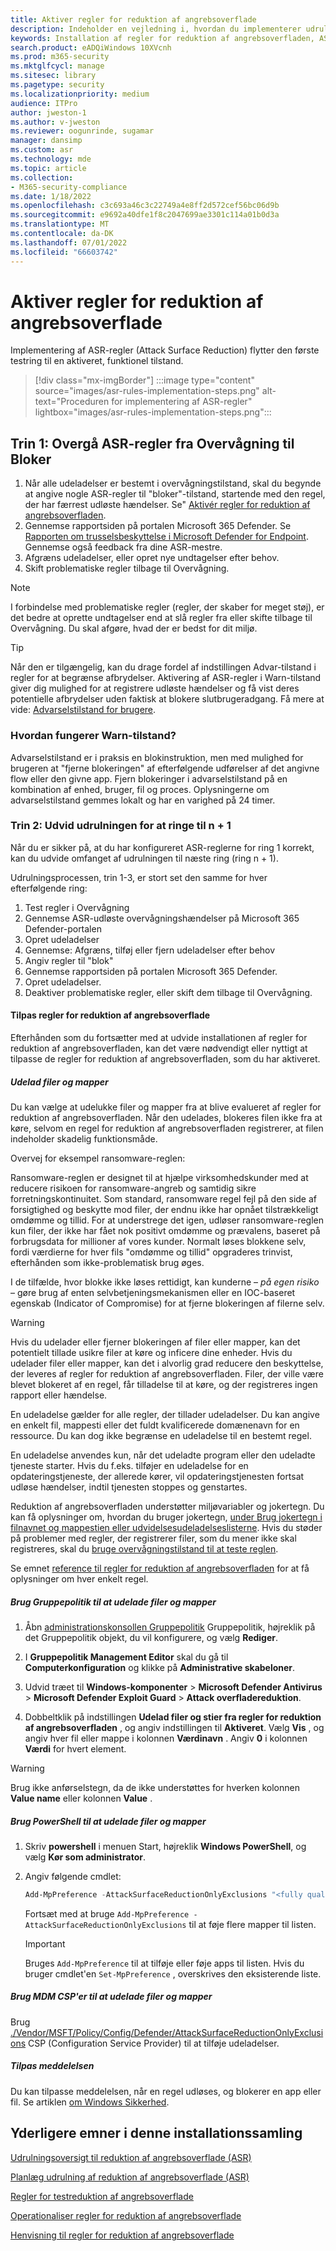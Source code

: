 ```yaml
---
title: Aktiver regler for reduktion af angrebsoverflade
description: Indeholder en vejledning i, hvordan du implementerer udrulningen af regler for reduktion af angrebsoverfladen.
keywords: Installation af regler for reduktion af angrebsoverfladen, ASR-installation, aktivér asr-regler, konfigurer ASR, forebyggelsessystem for værtsindtrængen, beskyttelsesregler, regler for bekæmpelse af udnyttelse, anti-exploit, udnyttelsesregler, regler til forebyggelse af infektion, Microsoft Defender for Endpoint, konfigurer ASR-regler
search.product: eADQiWindows 10XVcnh
ms.prod: m365-security
ms.mktglfcycl: manage
ms.sitesec: library
ms.pagetype: security
ms.localizationpriority: medium
audience: ITPro
author: jweston-1
ms.author: v-jweston
ms.reviewer: oogunrinde, sugamar
manager: dansimp
ms.custom: asr
ms.technology: mde
ms.topic: article
ms.collection:
- M365-security-compliance
ms.date: 1/18/2022
ms.openlocfilehash: c3c693a46c3c22749a4e8ff2d572cef56bc06d9b
ms.sourcegitcommit: e9692a40dfe1f8c2047699ae3301c114a01b0d3a
ms.translationtype: MT
ms.contentlocale: da-DK
ms.lasthandoff: 07/01/2022
ms.locfileid: "66603742"
---
```

# <a name="enable-attack-surface-reduction-asr-rules"></a>Aktiver regler for reduktion af angrebsoverflade

Implementering af ASR-regler (Attack Surface Reduction) flytter den første testring til en aktiveret, funktionel tilstand.

> [!div class="mx-imgBorder"]
> :::image type="content" source="images/asr-rules-implementation-steps.png" alt-text="Proceduren for implementering af ASR-regler" lightbox="images/asr-rules-implementation-steps.png":::
  

## <a name="step-1-transition-asr-rules-from-audit-to-block"></a>Trin 1: Overgå ASR-regler fra Overvågning til Bloker

1. Når alle udeladelser er bestemt i overvågningstilstand, skal du begynde at angive nogle ASR-regler til "bloker"-tilstand, startende med den regel, der har færrest udløste hændelser. Se" [Aktivér regler for reduktion af angrebsoverfladen](enable-attack-surface-reduction.md).
2. Gennemse rapportsiden på portalen Microsoft 365 Defender. Se [Rapporten om trusselsbeskyttelse i Microsoft Defender for Endpoint](threat-protection-reports.md). Gennemse også feedback fra dine ASR-mestre.
3. Afgræns udeladelser, eller opret nye undtagelser efter behov.
4. Skift problematiske regler tilbage til Overvågning.

  >[!Note]
  >I forbindelse med problematiske regler (regler, der skaber for meget støj), er det bedre at oprette undtagelser end at slå regler fra eller skifte tilbage til Overvågning. Du skal afgøre, hvad der er bedst for dit miljø.

  >[!Tip]
  >Når den er tilgængelig, kan du drage fordel af indstillingen Advar-tilstand i regler for at begrænse afbrydelser. Aktivering af ASR-regler i Warn-tilstand giver dig mulighed for at registrere udløste hændelser og få vist deres potentielle afbrydelser uden faktisk at blokere slutbrugeradgang. Få mere at vide: [Advarselstilstand for brugere](attack-surface-reduction.md#warn-mode-for-users).

### <a name="how-does-warn-mode-work"></a>Hvordan fungerer Warn-tilstand?

Advarselstilstand er i praksis en blokinstruktion, men med mulighed for brugeren at "fjerne blokeringen" af efterfølgende udførelser af det angivne flow eller den givne app. Fjern blokeringer i advarselstilstand på en kombination af enhed, bruger, fil og proces. Oplysningerne om advarselstilstand gemmes lokalt og har en varighed på 24 timer.

### <a name="step-2-expand-deployment-to-ring-n--1"></a>Trin 2: Udvid udrulningen for at ringe til n + 1

Når du er sikker på, at du har konfigureret ASR-reglerne for ring 1 korrekt, kan du udvide omfanget af udrulningen til næste ring (ring n + 1).

Udrulningsprocessen, trin 1-3, er stort set den samme for hver efterfølgende ring:

1. Test regler i Overvågning
2. Gennemse ASR-udløste overvågningshændelser på Microsoft 365 Defender-portalen
3. Opret udeladelser
4. Gennemse: Afgræns, tilføj eller fjern udeladelser efter behov
5. Angiv regler til "blok"
6. Gennemse rapportsiden på portalen Microsoft 365 Defender.
7. Opret udeladelser.
8. Deaktiver problematiske regler, eller skift dem tilbage til Overvågning.

#### <a name="customize-attack-surface-reduction-rules"></a>Tilpas regler for reduktion af angrebsoverflade

Efterhånden som du fortsætter med at udvide installationen af regler for reduktion af angrebsoverfladen, kan det være nødvendigt eller nyttigt at tilpasse de regler for reduktion af angrebsoverfladen, som du har aktiveret.

##### <a name="exclude-files-and-folders"></a>Udelad filer og mapper

Du kan vælge at udelukke filer og mapper fra at blive evalueret af regler for reduktion af angrebsoverfladen. Når den udelades, blokeres filen ikke fra at køre, selvom en regel for reduktion af angrebsoverfladen registrerer, at filen indeholder skadelig funktionsmåde.

Overvej for eksempel ransomware-reglen:

Ransomware-reglen er designet til at hjælpe virksomhedskunder med at reducere risikoen for ransomware-angreb og samtidig sikre forretningskontinuitet. Som standard, ransomware regel fejl på den side af forsigtighed og beskytte mod filer, der endnu ikke har opnået tilstrækkeligt omdømme og tillid. For at understrege det igen, udløser ransomware-reglen kun filer, der ikke har fået nok positivt omdømme og prævalens, baseret på forbrugsdata for millioner af vores kunder. Normalt løses blokkene selv, fordi værdierne for hver fils "omdømme og tillid" opgraderes trinvist, efterhånden som ikke-problematisk brug øges.

I de tilfælde, hvor blokke ikke løses rettidigt, kan kunderne – _på egen risiko_ – gøre brug af enten selvbetjeningsmekanismen eller en IOC-baseret egenskab (Indicator of Compromise) for at fjerne blokeringen af filerne selv.

> [!WARNING]
> Hvis du udelader eller fjerner blokeringen af filer eller mapper, kan det potentielt tillade usikre filer at køre og inficere dine enheder. Hvis du udelader filer eller mapper, kan det i alvorlig grad reducere den beskyttelse, der leveres af regler for reduktion af angrebsoverfladen. Filer, der ville være blevet blokeret af en regel, får tilladelse til at køre, og der registreres ingen rapport eller hændelse.

En udeladelse gælder for alle regler, der tillader udeladelser. Du kan angive en enkelt fil, mappesti eller det fuldt kvalificerede domænenavn for en ressource. Du kan dog ikke begrænse en udeladelse til en bestemt regel.

En udeladelse anvendes kun, når det udeladte program eller den udeladte tjeneste starter. Hvis du f.eks. tilføjer en udeladelse for en opdateringstjeneste, der allerede kører, vil opdateringstjenesten fortsat udløse hændelser, indtil tjenesten stoppes og genstartes.

Reduktion af angrebsoverfladen understøtter miljøvariabler og jokertegn. Du kan få oplysninger om, hvordan du bruger jokertegn, [under Brug jokertegn i filnavnet og mappestien eller udvidelsesudeladelseslisterne](configure-extension-file-exclusions-microsoft-defender-antivirus.md#use-wildcards-in-the-file-name-and-folder-path-or-extension-exclusion-lists).
Hvis du støder på problemer med regler, der registrerer filer, som du mener ikke skal registreres, skal du [bruge overvågningstilstand til at teste reglen](evaluate-attack-surface-reduction.md).

Se emnet [reference til regler for reduktion af angrebsoverfladen](attack-surface-reduction-rules-reference.md) for at få oplysninger om hver enkelt regel.

##### <a name="use-group-policy-to-exclude-files-and-folders"></a>Brug Gruppepolitik til at udelade filer og mapper

1. Åbn [administrationskonsollen Gruppepolitik](https://technet.microsoft.com/library/cc731212.aspx) Gruppepolitik, højreklik på det Gruppepolitik objekt, du vil konfigurere, og vælg **Rediger**.

2. I **Gruppepolitik Management Editor** skal du gå til **Computerkonfiguration** og klikke på **Administrative skabeloner**.

3. Udvid træet til **Windows-komponenter** \> **Microsoft Defender Antivirus** \> **Microsoft Defender Exploit Guard** \> **Attack overfladereduktion**.

4. Dobbeltklik på indstillingen **Udelad filer og stier fra regler for reduktion af angrebsoverfladen** , og angiv indstillingen til **Aktiveret**. Vælg **Vis** , og angiv hver fil eller mappe i kolonnen **Værdinavn** . Angiv **0** i kolonnen **Værdi** for hvert element.

> [!WARNING]
> Brug ikke anførselstegn, da de ikke understøttes for hverken kolonnen **Value name** eller kolonnen **Value** .

##### <a name="use-powershell-to-exclude-files-and-folders"></a>Brug PowerShell til at udelade filer og mapper

1. Skriv **powershell** i menuen Start, højreklik **Windows PowerShell**, og vælg **Kør som administrator**.

2. Angiv følgende cmdlet:

    ```PowerShell
    Add-MpPreference -AttackSurfaceReductionOnlyExclusions "<fully qualified path or resource>"
    ```

    Fortsæt med at bruge `Add-MpPreference -AttackSurfaceReductionOnlyExclusions` til at føje flere mapper til listen.

    > [!IMPORTANT]
    > Bruges `Add-MpPreference` til at tilføje eller føje apps til listen. Hvis du bruger cmdlet'en `Set-MpPreference` , overskrives den eksisterende liste.

##### <a name="use-mdm-csps-to-exclude-files-and-folders"></a>Brug MDM CSP'er til at udelade filer og mapper

Brug [./Vendor/MSFT/Policy/Config/Defender/AttackSurfaceReductionOnlyExclusions](/windows/client-management/mdm/policy-csp-defender#defender-attacksurfacereductiononlyexclusions) CSP (Configuration Service Provider) til at tilføje udeladelser.

##### <a name="customize-the-notification"></a>Tilpas meddelelsen

Du kan tilpasse meddelelsen, når en regel udløses, og blokerer en app eller fil. Se artiklen [om Windows Sikkerhed](/windows/security/threat-protection/windows-defender-security-center/windows-defender-security-center#customize-notifications-from-the-windows-defender-security-center).

## <a name="additional-topics-in-this-deployment-collection"></a>Yderligere emner i denne installationssamling

[Udrulningsoversigt til reduktion af angrebsoverflade (ASR)](attack-surface-reduction-rules-deployment.md)

[Planlæg udrulning af reduktion af angrebsoverflade (ASR)](attack-surface-reduction-rules-deployment-plan.md)

[Regler for testreduktion af angrebsoverflade](attack-surface-reduction-rules-deployment-test.md)

[Operationaliser regler for reduktion af angrebsoverflade](attack-surface-reduction-rules-deployment-operationalize.md)

[Henvisning til regler for reduktion af angrebsoverflade](attack-surface-reduction-rules-reference.md)
